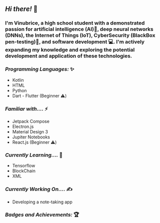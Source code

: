 ## *Hi there!* 👋

### I'm Vinubrice, a high school student with a demonstrated passion for artificial intelligence (AI)🧠, deep neural networks (DNNs), the Internet of Things (IoT), CyberSecurity (BlackBox pen-testing)🔐, and software development 💻. I'm actively expanding my knowledge and exploring the potential development and application of these technologies.

### *Programming Languages:* ✨
- Kotlin
- HTML
- Python
- Dart - Flutter (Beginner ⚠️)

### *Familiar with....* ⚡
- Jetpack Compose
- Electron.js
- Material Design 3
- Jupiter Notebooks
- React.js (Beginner ⚠️)

### *Currently Learning....* 🌲
- Tensorflow
- BlockChain
- XML

### *Currently Working On....* ✍️
- Developing a note-taking app

### *Badges and Achievements:* 🏆
<!--START_SECTION:badges-->
<!--END_SECTION:badges-->

<!--
**Vinubrice/Vinubrice** is a ✨ _special_ ✨ repository because its `README.md` (this file) appears on your GitHub profile.

Here are some ideas to get you started:

- 🔭 I’m currently working on ...
- 🌱 I’m currently learning ...
- 👯 I’m looking to collaborate on ...
- 🤔 I’m looking for help with ...
- 💬 Ask me about ...
- 📫 How to reach me: ...
- 😄 Pronouns: ...
- ⚡ Fun fact: ...
-->
